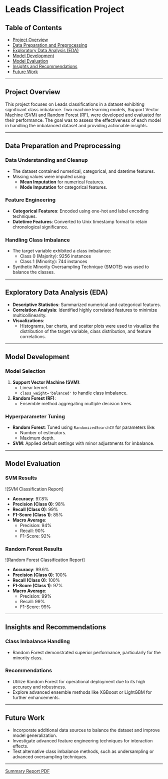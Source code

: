 # Leads Classification Project

## Table of Contents
- [Project Overview](#project-overview)
- [Data Preparation and Preprocessing](#data-preparation-and-preprocessing)
- [Exploratory Data Analysis (EDA)](#exploratory-data-analysis-eda)
- [Model Development](#model-development)
- [Model Evaluation](#model-evaluation)
- [Insights and Recommendations](#insights-and-recommendations)
- [Future Work](#future-work)

---

## Project Overview
This project focuses on  Leads classifications in a dataset exhibiting significant class imbalance. Two machine learning models, Support Vector Machine (SVM) and Random Forest (RF), were developed and evaluated for their performance. The goal was to assess the effectiveness of each model in handling the imbalanced dataset and providing actionable insights.

---

## Data Preparation and Preprocessing
### Data Understanding and Cleanup
- The dataset contained numerical, categorical, and datetime features.
- Missing values were imputed using:
  - **Mean Imputation** for numerical features.
  - **Mode Imputation** for categorical features.

### Feature Engineering
- **Categorical Features**: Encoded using one-hot and label encoding techniques.
- **Datetime Features**: Converted to Unix timestamp format to retain chronological significance.

### Handling Class Imbalance
- The target variable exhibited a class imbalance:
  - Class 0 (Majority): 9256 instances
  - Class 1 (Minority): 744 instances
- Synthetic Minority Oversampling Technique (SMOTE) was used to balance the classes.

---

## Exploratory Data Analysis (EDA)
- **Descriptive Statistics**: Summarized numerical and categorical features.
- **Correlation Analysis**: Identified highly correlated features to minimize multicollinearity.
- **Visualizations**:
  - Histograms, bar charts, and scatter plots were used to visualize the
distribution of the target variable, class distribution, and feature correlations.

---

## Model Development
### Model Selection
1. **Support Vector Machine (SVM)**:
   - Linear kernel.
   - `class_weight='balanced'` to handle class imbalance.
2. **Random Forest (RF)**:
   - Ensemble method aggregating multiple decision trees.

### Hyperparameter Tuning
- **Random Forest**: Tuned using `RandomizedSearchCV` for parameters like:
  - Number of estimators.
  - Maximum depth.
- **SVM**: Applied default settings with minor adjustments for imbalance.

---

## Model Evaluation

### SVM Results
![SVM Classification Report]

- **Accuracy**: 97.8%
- **Precision (Class 0)**: 98%
- **Recall (Class 0)**: 99%
- **F1-Score (Class 1)**: 85%
- **Macro Average**:
  - Precision: 94%
  - Recall: 90%
  - F1-Score: 92%

### Random Forest Results
![Random Forest Classification Report]

- **Accuracy**: 99.6%
- **Precision (Class 0)**: 100%
- **Recall (Class 0)**: 100%
- **F1-Score (Class 1)**: 97%
- **Macro Average**:
  - Precision: 99%
  - Recall: 99%
  - F1-Score: 99%

---

## Insights and Recommendations

### Class Imbalance Handling
- Random Forest demonstrated superior performance, particularly for the minority class.

### Recommendations
- Utilize Random Forest for operational deployment due to its high accuracy and robustness.
- Explore advanced ensemble methods like XGBoost or LightGBM for further enhancements.

---

## Future Work
- Incorporate additional data sources to balance the dataset and improve model generalization.
- Investigate advanced feature engineering techniques for interaction effects.
- Test alternative class imbalance methods, such as undersampling or advanced oversampling techniques.

---
[Summary Report PDF](https://drive.google.com/file/d/1Htx0p02_tMV1i5DLLIcGbkL8r7EUoivR/view?usp=sharing)
